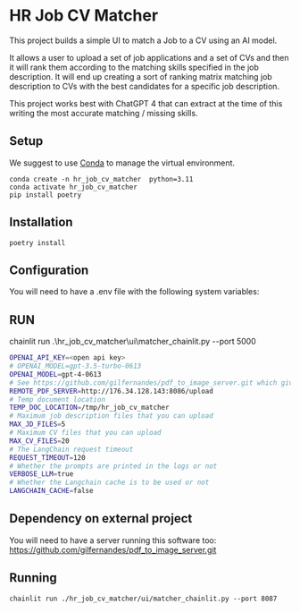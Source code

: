 # HR Job CV Matcher

This project builds a simple UI to match a Job to a CV using an AI model.

It allows a user to upload a set of job applications and a set of CVs and then it will rank them according to the matching skills specified in
the job description. It will end up creating a sort of ranking matrix matching job description to CVs with the best candidates for a specific 
job description.

This project works best with ChatGPT 4 that can extract at the time of this writing the most accurate matching / missing skills.

## Setup

We suggest to use [Conda](https://docs.conda.io/en/latest/) to manage the virtual environment.

```
conda create -n hr_job_cv_matcher  python=3.11
conda activate hr_job_cv_matcher
pip install poetry
```

## Installation

```
poetry install
```

## Configuration

You will need to have a .env file with the following system variables:

## RUN
chainlit run .\hr_job_cv_matcher\ui\matcher_chainlit.py --port 5000

```bash
OPENAI_API_KEY=<open api key>
# OPENAI_MODEL=gpt-3.5-turbo-0613
OPENAI_MODEL=gpt-4-0613
# See https://github.com/gilfernandes/pdf_to_image_server.git which gives you a simple server to convert PDF to images and then extract the text with OCR.
REMOTE_PDF_SERVER=http://176.34.128.143:8086/upload
# Temp document location
TEMP_DOC_LOCATION=/tmp/hr_job_cv_matcher
# Maximum job description files that you can upload
MAX_JD_FILES=5
# Maximum CV files that you can upload
MAX_CV_FILES=20
# The LangChain request timeout
REQUEST_TIMEOUT=120
# Whether the prompts are printed in the logs or not
VERBOSE_LLM=true
# Whether the Langchain cache is to be used or not
LANGCHAIN_CACHE=false
```

## Dependency on external project

You will need to have a server running this software too: https://github.com/gilfernandes/pdf_to_image_server.git

## Running

```
chainlit run ./hr_job_cv_matcher/ui/matcher_chainlit.py --port 8087
```